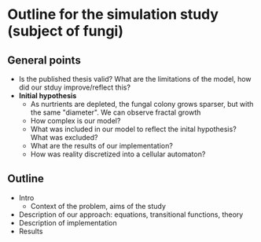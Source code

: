 # Outline for the simulation study (subject of fungi)
## General points
- Is the published thesis valid? What are the limitations of the model, how did our stduy improve/reflect this?
- **Initial hypothesis**
  - As nurtrients are depleted, the fungal colony grows sparser, but with the same "diameter". We can observe fractal growth
  - How complex is our model?
  - What was included in our model to reflect the inital hypothesis? What was excluded?
  - What are the results of our implementation?
  - How was reality discretized into a cellular automaton?

## Outline
- Intro
  - Context of the problem, aims of the study
- Description of our approach: equations, transitional functions, theory
- Description of implementation
- Results